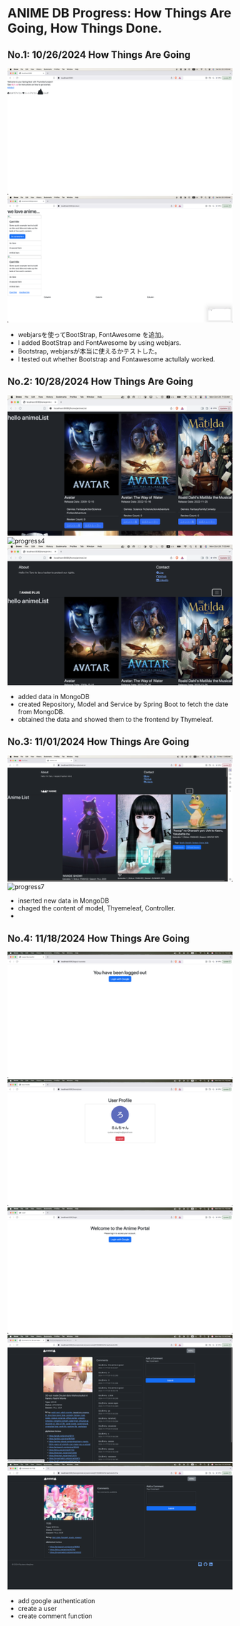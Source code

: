 # ANIME DB Progress: How Things Are Going, How Things Done.

## No.1: 10/26/2024 How Things Are Going
![progress1](./images/progress1.png)
![progress2](./images/progress2.png)
- webjarsを使ってBootStrap, FontAwesome を追加。
- I added BootStrap and FontAwesome by using webjars.
- Bootstrap, webjarsが本当に使えるかテストした。
- I tested out whether Bootstrap and Fontawesome actullaly worked.

## No.2: 10/28/2024 How Things Are Going
![progress3](./images/progress3.png)
![progress4](./images/progress4.png)
![progress5](./images/progress5.png)
- added data in MongoDB
- created Repository, Model and Service by Spring Boot to fetch the date from MongoDB.
- obtained the data and showed them to the frontend by Thymeleaf.

## No.3: 11/01/2024 How Things Are Going
![progress6](./images/progress6.png)
![progress7](./images/progress7.png)
- inserted new data in MongoDB
- chaged the content of model, Thyemeleaf, Controller. 
-
## No.4: 11/18/2024 How Things Are Going
![progress8](./images/progress8.png)
![progress9](./images/progress9.png)
![progress10](./images/progress10.png)
![progress11](./images/progress11.png)
![progress12](./images/progress12.png)
- add google authentication 
- create a user
- create comment function
